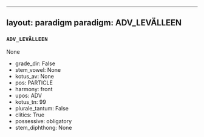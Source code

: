 
---
layout: paradigm
paradigm: ADV_LEVÄLLEEN
---
### ` ADV_LEVÄLLEEN `

None
* grade_dir: False
* stem_vowel: None
* kotus_av: None
* pos: PARTICLE
* harmony: front
* upos: ADV
* kotus_tn: 99
* plurale_tantum: False
* clitics: True
* possessive: obligatory
* stem_diphthong: None
